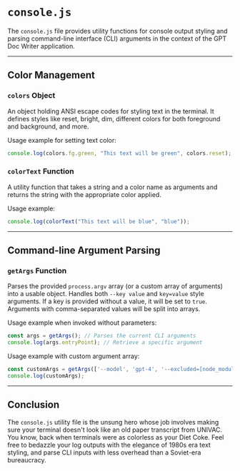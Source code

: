 
# `console.js`

The `console.js` file provides utility functions for console output styling and parsing command-line interface (CLI) arguments in the context of the GPT Doc Writer application.

---

## Color Management

### `colors` Object

An object holding ANSI escape codes for styling text in the terminal. It defines styles like reset, bright, dim, different colors for both foreground and background, and more.

Usage example for setting text color:

```javascript
console.log(colors.fg.green, "This text will be green", colors.reset);
```

### `colorText` Function

A utility function that takes a string and a color name as arguments and returns the string with the appropriate color applied.

Usage example:

```javascript
console.log(colorText("This text will be blue", "blue"));
```

---

## Command-line Argument Parsing

### `getArgs` Function

Parses the provided `process.argv` array (or a custom array of arguments) into a usable object. Handles both `--key value` and `key=value` style arguments. If a key is provided without a value, it will be set to `true`. Arguments with comma-separated values will be split into arrays.

Usage example when invoked without parameters:

```javascript
const args = getArgs(); // Parses the current CLI arguments
console.log(args.entryPoint); // Retrieve a specific argument
```

Usage example with custom argument array:

```javascript
const customArgs = getArgs(['--model', 'gpt-4', '--excluded=[node_modules,dist]']);
console.log(customArgs);
```

---

## Conclusion

The `console.js` utility file is the unsung hero whose job involves making sure your terminal doesn't look like an old paper transcript from UNIVAC. You know, back when terminals were as colorless as your Diet Coke. Feel free to bedazzle your log outputs with the elegance of 1980s era text styling, and parse CLI inputs with less overhead than a Soviet-era bureaucracy.
